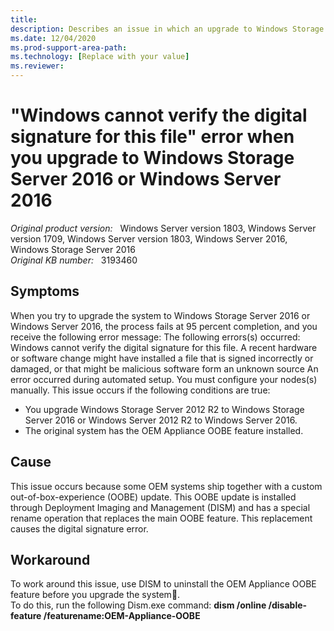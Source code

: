 ```yaml
---
title: 
description: Describes an issue in which an upgrade to Windows Storage Server 2016 or Windows Server 2016 fails at 95 percent completion.
ms.date: 12/04/2020
ms.prod-support-area-path: 
ms.technology: [Replace with your value]
ms.reviewer: 
---
```

# "Windows cannot verify the digital signature for this file" error when you upgrade to Windows Storage Server 2016 or Windows Server 2016

_Original product version:_ &nbsp; Windows Server version 1803, Windows Server version 1709, Windows Server version 1803, Windows Server 2016, Windows Storage Server 2016  
_Original KB number:_ &nbsp; 3193460

## Symptoms

When you try to upgrade the system to Windows Storage Server 2016 or Windows Server 2016, the process fails at 95 percent completion, and you receive the following error message: 
The following errors(s) occurred:
Windows cannot verify the digital signature for this file. A recent hardware or software change might have installed a file that is signed incorrectly or damaged, or that might be malicious software form an unknown source An error occurred during automated setup. You must configure your nodes(s) manually.
 This issue occurs if the following conditions are true: 


- You upgrade Windows Storage Server 2012 R2 to Windows Storage Server 2016 or Windows Server 2012 R2 to Windows Server 2016. 
- The original system has the OEM Appliance OOBE feature installed. 

## Cause

This issue occurs because some OEM systems ship together with a custom out-of-box-experience (OOBE) update. This OOBE update is installed through Deployment Imaging and Management (DISM) and has a special rename operation that replaces the main OOBE feature. This replacement causes the digital signature error. 

## Workaround

To work around this issue, use DISM to uninstall the OEM Appliance OOBE feature before you upgrade the system.  
 To do this, run the following Dism.exe command: 
 **dism /online /disable-feature /featurename:OEM-Appliance-OOBE**
